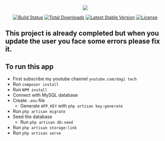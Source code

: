 <p align="center"><img src="https://laravel.com/assets/img/components/logo-laravel.svg"></p>

<p align="center">
<a href="https://travis-ci.org/laravel/framework"><img src="https://travis-ci.org/laravel/framework.svg" alt="Build Status"></a>
<a href="https://packagist.org/packages/laravel/framework"><img src="https://poser.pugx.org/laravel/framework/d/total.svg" alt="Total Downloads"></a>
<a href="https://packagist.org/packages/laravel/framework"><img src="https://poser.pugx.org/laravel/framework/v/stable.svg" alt="Latest Stable Version"></a>
<a href="https://packagist.org/packages/laravel/framework"><img src="https://poser.pugx.org/laravel/framework/license.svg" alt="License"></a>
</p>

##  This project is already completed but when you update the user you face some errors please fix it.
##  To run this app
- First subscribe my youtube channel `youtube.com/dagi tech`
- Run `composer install`
- Run `NPM install`
- Connect with MySQL database
- Create `.env` file
  - Generate `APP_KEY` with `php artisan key:generate`
- Run `php artisan migrate`
- Seed the database
  - Run `php artisan db:seed`
- Run `php artisan storage:link`
- Run `php artisan serve`

